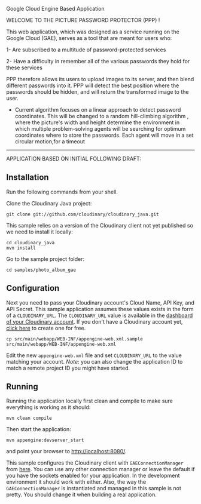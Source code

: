 Google Cloud Engine Based Application


WELCOME TO THE PICTURE PASSWORD PROTECTOR (PPP) !

This web application, which was designed as a service running on the Google Cloud (GAE), serves as a tool that are meant for users who:

1- Are subscribed to a multitude of password-protected services 

2- Have a difficulty in remember all of the various passwords they hold for these services

PPP therefore allows its users to upload images to its server, and then blend different passwords into it. PPP will detect the best position where the passwords should be hidden, and will return the transformed image to the user.



* Current algorithm focuses on a linear approach to detect password coordinates. This will be changed to a random hill-climbing algorithm , where the picture's width and height determine the environment in which multiple problem-solving agents
will be searching for optimum coordinates where to store the passwords. Each agent will move in a set circular motion,for a timeout
-------------------------------------------------

APPLICATION BASED ON INITIAL FOLLOWING DRAFT: 


## Installation

Run the following commands from your shell.

Clone the Cloudinary Java project: 

    git clone git://github.com/cloudinary/cloudinary_java.git      

This sample relies on a version of the Cloudinary client not yet published so we need to install it locally:

    cd cloudinary_java
    mvn install

Go to the sample project folder:

    cd samples/photo_album_gae

## Configuration

Next you need to pass your Cloudinary account's Cloud Name, API Key, and API Secret. This sample application assumes these values exists in the form
of a `CLOUDINARY_URL`. The `CLOUDINARY_URL` value is available in the [dashboard of your Cloudinary account](https://cloudinary.com/console). 
If you don't have a Cloudinary account yet, [click here](https://cloudinary.com/users/register/free) to create one for free.

    cp src/main/webapp/WEB-INF/appengine-web.xml.sample src/main/webapp/WEB-INF/appengine-web.xml

Edit the new `appengine-web.xml` file and set `CLOUDINARY_URL` to the value matching your account.
*Note*: you can also change the application ID to match a remote project ID you might have started.

## Running

Running the application locally first clean and compile to make sure everything is working as it should:

    mvn clean compile

Then start the application:  

    mvn appengine:devserver_start

and point your browser to [http://localhost:8080/](http://localhost:8080/).

This sample configures the Cloudinary client with `GAEConnectionManager` from [here](http://esxx.blogspot.co.il/2009/06/using-apaches-httpclient-on-google-app.html).
You can use any other connection manager or leave the default if you have the sockets enabled for your application. In the development environment it should work with either.
Also, the way the `GAEConnectionManager` is instantiated and managed in this sample is not pretty. You should change it when building a real application.
